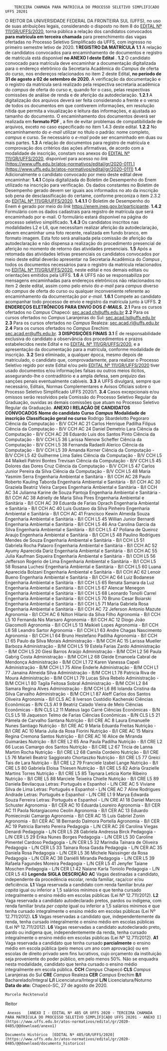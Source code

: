         TERCEIRA CHAMADA PARA MATRÍCULA DO PROCESSO SELETIVO SIMPLIFICADO UFFS 20201  

 O REITOR DA UNIVERSIDADE FEDERAL DA FRONTEIRA SUL (UFFS), no uso de suas atribuições legais, considerando o disposto no item 8 do [EDITAL Nº 111/GR/UFFS/2020](https://www.uffs.edu.br/atos-normativos/edital/gr/2020-0111), torna pública a relação dos candidatos convocados **para matrícula em terceira chamada** para preenchimento das vagas ofertadas no Processo Seletivo Simplificado da UFFS, com ingresso no primeiro semestre letivo de 2020.     **1 REGISTRO DA MATRÍCULA**   **1.1**  A relação de candidatos convocados para encaminhamento de documentos e registro de  matrícula está disponível  **no ANEXO I deste Edital** .  **1.2**  O candidato convocado para matrícula deve encaminhar a documentação digitalizada para o endereço eletrônico da Secretaria Acadêmica do *Campus*  de oferta do curso, nos endereços relacionados no item 2 deste Edital, **no período de 31 de agosto a 02 de setembro de 2020.** A verificação da documentação e o registro da matrícula será realizado pela respectiva secretaria acadêmica do *campus*  de oferta do curso e, quando for o caso, pelas respectivas comissões de análise de renda e de aferição da autodeclaração.  **1.2.1**  A digitalização dos arquivos deverá ser feita considerando a frente e o verso de todos os documentos em que contiverem informações, em resolução nítida que permita a visualização e leitura das informações, e ajustada ao tamanho do documento. O encaminhamento dos documentos deverá ser realizada em **formato PDF** , a fim de evitar problemas de compatibilidade de arquivos, exceto no caso especificado no item 1.4.3 deste edital.  **1.2.2**  No encaminhamento do *e-mail*  utilizar no título o padrão: nome completo, *campus*  e curso. Se necessário o *e-mail*  pode ser encaminhado em duas ou mais partes.  **1.3**  A relação de documentos para registro de matrícula e comprovação dos critérios das ações afirmativas, de acordo com a modalidade de inscrição, constam nos anexos do [EDITAL Nº 111/GR/UFFS/2020](https://www.uffs.edu.br/atos-normativos/edital/gr/2020-0111), disponível para acesso no *link*  [https://www.uffs.edu.br/atos-normativos/edital/gr/2020-0111.](https://www.uffs.edu.br/atos-normativos/edital/gr/2020-0111)  **1.4**  Adicionalmente o candidato convocado por meio deste edital deve encaminhar:  **1.4.1**  Cópia digitalizada do Boletim de Desempenho do Enem utilizado na inscrição para verificação. Os dados constantes no Boletim de Desempenho gerado devem ser iguais aos informados no ato da inscrição sob pena de desclassificação do certame, conforme preconiza o item 2.3.2 do [EDITAL Nº 111/GR/UFFS/2020](https://www.uffs.edu.br/atos-normativos/edital/gr/2020-0111).  **1.4.1.1**  O Boletim de Desempenho do Enem é gerado por meio do *link* https://enem.inep.gov.br/participante.  **1.4.2**  Formulário com os dados cadastrais para registro de matrícula que será encaminhado por e-mail. O formulário estará disponível na página do processo seletivo simplificado.  **1.4.3**  Os candidatos inscritos nas modalidades L2 e L6, que necessitam realizar aferição da autodeclaração, devem encaminhar uma foto recente, realizada em fundo branco, em formato imagem. Esta foto será analisada pela comissão de aferição da autodeclaração e não dispensa a realização do procedimento presencial de aferição no momento de retorno das atividades presenciais.  **1.5**  Após a retomada das atividades letivas presenciais os candidatos convocados por meio deste edital deverão apresentar na Secretaria Acadêmica do *Campus* , todos os documentos necessários para o registro da matrícula relacionados no [EDITAL Nº 111/GR/UFFS/2020](https://www.uffs.edu.br/atos-normativos/edital/gr/2020-0111), neste edital e nos demais editais ou orientações emitidos pela UFFS.  **1.6** A UFFS não se responsabiliza por mensagens encaminhadas para endereços eletrônicos não relacionados no item 2 deste edital, assim como pelo envio do *e-mail*  para *campus*  diverso do *campus*  de oferta do curso ou qualquer inconveniente referente ao encaminhamento da documentação por *e-mail.*   **1.6.1** Compete ao candidato acompanhar todo processo de envio e registro da matrícula junto à UFFS.     **2 ENDEREÇOS ELETRÔNICOS PARA ENVIO DOS *E-MAILS.***    **2.1**  Para os cursos ofertados no *Campus*  Chapecó: sec.acad.ch@uffs.edu.br  **2.2**  Para os cursos ofertados no *Campus*  Laranjeiras do Sul: sec.acad.ls@uffs.edu.br  **2.3**  Para os cursos ofertados no *Campus*  Realeza: sec.acad.rl@uffs.edu.br  **2.4**  Para os cursos ofertados no *Campus*  Erechim: sec.acad.er@uffs.edu.br.     **3 DISPOSIÇÕES FINAIS**   **3.1**  É de responsabilidade exclusiva do candidato a observância dos procedimentos e prazos estabelecidos neste Edital e no [EDITAL Nº 111/GR/UFFS/2020](https://www.uffs.edu.br/atos-normativos/edital/gr/2020-0111), e a apresentação da documentação para a matrícula, conforme modalidade de inscrição.  **3.2**  Será eliminado, a qualquer época, mesmo depois de matriculado, o candidato que, comprovadamente, para realizar o Processo Seletivo regido por este Edital e/ou pelo [EDITAL Nº 111/GR/UFFS/2020](https://www.uffs.edu.br/atos-normativos/edital/gr/2020-0111) tiver usado documentos e/ou informações falsas ou outros meios ilícitos, assegurando-lhe o contraditório e a ampla defesa, sem prejuízo das sanções penais eventualmente cabíveis.  **3.3**  A UFFS divulgará, sempre que necessário, Editais, Normas Complementares e Avisos Oficiais sobre o Processo Seletivo Simplificado UFFS 2020/1.  **3.4**  Casos excepcionais e/ou omissos serão resolvidos pela Comissão do Processo Seletivo Regular da Graduação, ouvidas as demais comissões que atuam no Processo Seletivo Regular da Graduação.     **ANEXO I**      **RELAÇÃO DE CANDIDATOS CONVOCADOS**         **Nome do candidato**     **Curso**      ***Campus***      **Modalidade de inscrição**     **Classificação geral no curso**      Rodrigo Sbardelotto Pegoraro   Ciência da Computação - B/V   CCH   AC   21     Carlos Henrique Padilha Filipus   Ciência da Computação - B/V   CCH   AC   24     Daniel Demetrio Lara   Ciência da Computação - B/V   CCH   AC   26     Eduardo Luis dos Santos Pinto   Ciência da Computação - B/V   CCH   L5   36     Larissa Nienow Scheffer   Ciência da Computação - B/V   CCH   L5   38     Fernanda Radaelli Alerico   Ciência da Computação - B/V   CCH   L5   39     Amanda Korner   Ciência da Computação - B/V   CCH   L5   42     Guilherme Lima Sales   Ciência da Computação - B/V   CCH   L5   44     Maikeli Patrini Bontes Trevisan   Ciência da Computação - B/V   CCH   L5   45     Dolores das Dores Cruz   Ciência da Computação - B/V   CCH   L5   47     Carlos Junior Pereira da Silva   Ciência da Computação - B/V   CCH   L5   48     Maria Yasmim Serra   Engenharia Ambiental e Sanitária - B/I   CCH   AC   28     Paulo Roberto Kauling Taborda   Engenharia Ambiental e Sanitária - B/I   CCH   AC   30     Graziela Beatriz Vieira Carpes   Engenharia Ambiental e Sanitária - B/I   CCH   AC   34     Julianna Karine de Souza Pantoja   Engenharia Ambiental e Sanitária - B/I   CCH   AC   38     Adrielly de Maria Silva Pires   Engenharia Ambiental e Sanitária - B/I   CCH   AC   39     Eduarda de Farias Oprach   Engenharia Ambiental e Sanitária - B/I   CCH   AC   40     Luis Gustavo da Silva Pinheiro   Engenharia Ambiental e Sanitária - B/I   CCH   AC   41     Francisco Kewin Almeida Souza   Engenharia Ambiental e Sanitária - B/I   CCH   L5   45     Willian Junior Bernardi   Engenharia Ambiental e Sanitária - B/I   CCH   L5   46     Ana Carolina Garcia da Silva   Engenharia Ambiental e Sanitária - B/I   CCH   L5   47     Poliana de Queiroz Araujo   Engenharia Ambiental e Sanitária - B/I   CCH   L5   48     Paulino Rodrigues Mendes de Souza   Engenharia Ambiental e Sanitária - B/I   CCH   L5   51     Gabriela Rocha Palaoro   Engenharia Ambiental e Sanitária - B/I   CCH   AC   52     Ayumy Aparecida Dariz   Engenharia Ambiental e Sanitária - B/I   CCH   AC   55     Julia Kaufman Siqueira   Engenharia Ambiental e Sanitária - B/I   CCH   L5   56     Jefferson Rogerio de Lima   Engenharia Ambiental e Sanitária - B/I   CCH   L5   58     Rosana Luchesi   Engenharia Ambiental e Sanitária - B/I   CCH   L5   60     Luana Aparecida Bolzani   Engenharia Ambiental e Sanitária - B/I   CCH   AC   62     Lenoir Bueno   Engenharia Ambiental e Sanitária - B/I   CCH   AC   64     Luiz Bodanese   Engenharia Ambiental e Sanitária - B/I   CCH   L5   65     Renata Samara da Luz   Engenharia Ambiental e Sanitária - B/I   CCH   L5   67     Alencar Menegon   Engenharia Ambiental e Sanitária - B/I   CCH   L5   68     Leonardo Tonolli Carrel   Engenharia Ambiental e Sanitária - B/I   CCH   L5   70     Bruno Cesar Boiarski   Engenharia Ambiental e Sanitária - B/I   CCH   L5   71     Maria Gabriela Rosa   Engenharia Ambiental e Sanitária - B/I   CCH   AC   72     Jeferson Antonio Mazute   Agronomia - B/I   CCH   AC   6     Nilton Hilario da Silva Filho   Agronomia - B/I   CCH   L5   10     Fernanda Nis Marsaro   Agronomia - B/I   CCH   AC   12     Diogo João Giacomolli   Agronomia - B/I   CCH   L5   13     Maikieli Lopes   Agronomia - B/I   CCH   L6   58     Leandro Sartor   Agronomia - B/I   CCH   L1   63     Andre Chagas Nascimento   Agronomia - B/I   CCH   L1   64     Bruno Hestefano Padilha   Agronomia - B/I   CCH   L1   65     Paulo da Silva Morais   Administração - B/M   CCH   AC   15     Larissa Mueller Barboza   Administração - B/M   CCH   L5   19     Estela Farias Zardo   Administração - B/M   CCH   L5   20     Giesi Barros Araújo   Administração - B/M   CCH   L2   56     Paula Gabrig Costa   Administração - B/M   CCH   L2   68     Gleide Emanoela Cabral de Mendonça   Administração - B/M   CCH   L1   72     Karen Vanessa Capeli   Administração - B/M   CCH   L1   75     Aline Enderle   Administração - B/M   CCH   L1   77     Janaina Almeida Silva   Administração - B/M   CCH   L1   78     Patricia Riva de Moura   Administração - B/M   CCH   L1   79     Lucas Silva Rebelo   Administração - B/M   CCH   L1   80     Tagila Feitosa Sobral   Administração - B/M   CCH   L2   84     Samara Regina Alves   Administração - B/M   CCH   L6   86     Iolanda Cristina da Silva Carvalho   Administração - B/M   CCH   L1   87     Aleff Carlos dos Santos Oliveira   Agronomia - B/I   CLS   AC   8     Iverson Custódio Kachenski   Ciências Econômicas - B/N   CLS   A1   9     Beatriz Calado Vieira de Melo   Ciências Econômicas - B/N   CLS   L2   11     Mateus Iago Carré   Ciências Econômicas - B/N   CLS   L5   18     Jaqueson Telmo de Farias   Ciências Econômicas - B/N   CLS   L5   21     Pâmela de Carvalho Santana   Nutrição - B/I   CRE   AC   8     Laura Emanuelle Nunes Santiago   Nutrição - B/I   CRE   AC   9     Maria Eduarda Freitas   Nutrição - B/I   CRE   AC   10     Maria Julia da Rosa Fiorini   Nutrição - B/I   CRE   AC   15     Maira Regina Cremona Santos   Nutrição - B/I   CRE   AC   16     Alice de Miranda Guimarães   Nutrição - B/I   CRE   L2   65     Ana Paula Padilha   Nutrição - B/I   CRE   L2   66     Lucas Camargo dos Santos   Nutrição - B/I   CRE   L2   67     Tricia de Lanna Martim Rocha   Nutrição - B/I   CRE   L2   68     Camila Cordeiro   Nutrição - B/I   CRE   L5   76     Marieli Beatriz Saggiorato Chortaszko   Nutrição - B/I   CRE   L5   77     Greici Tais de Lara   Nutrição - B/I   CRE   L2   79     Franciele Izabel Lange   Nutrição - B/I   CRE   L5   80     Gabriela Eloisa Thiesen   Nutrição - B/I   CRE   L5   82     Adria Grazielle Martins Torres   Nutrição - B/I   CRE   L5   85     Taynara Letícia Korte Ribeiro   Nutrição - B/I   CRE   L5   88     Marciele Teixeira Chielle   Nutrição - B/I   CRE   L5   89     Daniela Bevilacqua   Letras: Português e Espanhol - L/N   CRE   AC   5     Viviane Silva de Lima   Letras: Português e Espanhol - L/N   CRE   AC   7     Aline Rodrigues Andrade   Letras: Português e Espanhol - L/N   CRE   L1   9     Marya Edwarda Souza Ferreira   Letras: Português e Espanhol - L/N   CRE   A1   18     Daniel Marcos Schuster   Agronomia - B/I   CER   AC   10     Eduarda Loureiro   Agronomia - B/I   CER   AC   11     Paola Notargiacomo Ceolin   Agronomia - B/I   CER   AC   13     Eduardo Pomiecinski Camargo   Agronomia - B/I   CER   AC   15     Luis Gabriel Zonin   Agronomia - B/I   CER   AC   18     Bernardo Dalmora Portella   Agronomia - B/I   CER   AC   19     Patricia Barreto Pereira   Pedagogia - L/N   CER   AC   26     Carolina Viegas Denardi   Pedagogia - L/N   CER   L5   28     Gabriela Andressa Birck   Pedagogia - L/N   CER   L5   29     Érika Nunes Borges   Pedagogia - L/N   CER   L5   30     Caroline Pimentel Cardoso   Pedagogia - L/N   CER   L5   32     Marindia Tainara de Oliveira   Pedagogia - L/N   CER   L5   33     Tainara Rosa Gasda   Pedagogia - L/N   CER   AC   35     Daniela Rosa   Pedagogia - L/N   CER   L5   36     Michele Naissinger da Rosa   Pedagogia - L/N   CER   AC   38     Daniélli Miranda   Pedagogia - L/N   CER   L5   39     Rafaela Fagundes Moreira   Pedagogia - L/N   CER   L5   41     Jenyfer Taiane Moschen   Pedagogia - L/N   CER   L1   42     Naiane Karla Toniolo   Pedagogia - L/N   CER   L5   43        **Legenda**      **SIGLA**     **DESCRIÇÃO**       **AC**    Vagas destinadas a candidato, independente da procedência escolar, renda familiar, raça/cor e/ou deficiência.      **L1**    Vaga reservada a candidato com renda familiar bruta *per capita* igual ou inferior a 1,5 salários mínimos e que tenha cursado integralmente o ensino médio em escolas públicas (Lei Nº 12.711/2012).      **L2**    Vaga reservada a candidato autodeclarado pretos, pardos ou indígena, com renda familiar bruta *per capita* igual ou inferior a 1,5 salários mínimos e que tenha cursado integralmente o ensino médio em escolas públicas (Lei Nº 12.711/2012).      **L5**    Vagas reservadas a candidato que, independentemente da renda, tenha cursado integralmente o ensino médio em escolas públicas (Lei Nº 12.711/2012).      **L6**    Vagas reservadas a candidato autodeclarado preto, pardo ou indígena que, independentemente da renda, tenha cursado integralmente o ensino médio em escolas públicas (Lei Nº 12.711/2012).      **A1**    Vaga reservada a candidato que tenha cursado **parcialmente** o ensino médio em escola pública (pelo menos um ano com aprovação) ou em escolas de direito privado sem fins lucrativos, cujo orçamento da instituição seja proveniente do poder público, em pelo menos 50%. Não se enquadra nesta modalidade, candidato que tenha cursado o ensino médio integralmente em escola pública.      **CCH**     *Campus* Chapecó      **CLS**     *Campus* Laranjeiras do Sul      **CRE**     *Campus* Realeza      **CER**     *Campus* Erechim      **B/I**    Bacharelado/Integral      **L/I**    Licenciatura/Integral      **L/N**    Licenciatura/Noturno           **Data do ato:** Chapecó-SC, 27 de agosto de 2020.   
 

    Marcelo Recktenvald   
 Reitor 

     Anexos   [ANEXO I - EDITAL Nº 485 GR UFFS 2020 - TERCEIRA CHAMADA PARA MATRÍCULA DO PROCESSO SELETIVO SIMPLIFICADO UFFS 20201 - ANEXO I](https://www.uffs.edu.br/atos-normativos/edital/gr/2020-0485/@@download/anexo1)  

    Documento Histórico  [EDITAL Nº 485/GR/UFFS/2020](https://www.uffs.edu.br/atos-normativos/edital/gr/2020-0485/@@download/documento_historico)     
      